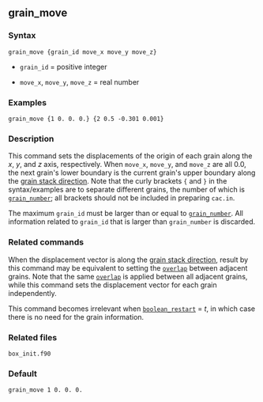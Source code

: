 ## grain_move

### Syntax

	grain_move {grain_id move_x move_y move_z}

* `grain_id` = positive integer

* `move_x`, `move_y`, `move_z` = real number

### Examples

	grain_move {1 0. 0. 0.} {2 0.5 -0.301 0.001}

### Description

This command sets the displacements of the origin of each grain along the _x_, _y_, and _z_ axis, respectively. When `move_x`, `move_y`, and `move_z` are all 0.0, the next grain's lower boundary is the current grain's upper boundary along the [grain stack direction](grain_dir.md). Note that the curly brackets `{` and `}` in the syntax/examples are to separate different grains, the number of which is [`grain_number`](grain_num.md); all brackets should not be included in preparing `cac.in`.

The maximum `grain_id` must be larger than or equal to [`grain_number`](grain_num.md). All information related to `grain_id` that is larger than `grain_number` is discarded.

### Related commands

When the displacement vector is along the [grain stack direction](grain_dir.md), result by this command may be equivalent to setting the [`overlap`](grain_dir.md) between adjacent grains. Note that the same [`overlap`](grain_dir.md) is applied between all adjacent grains, while this command sets the displacement vector for each grain independently.

This command becomes irrelevant when [`boolean_restart`](restart.md) = _t_, in which case there is no need for the grain information.

### Related files

`box_init.f90`

### Default

	grain_move 1 0. 0. 0.